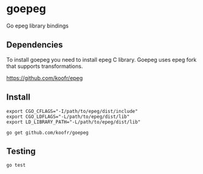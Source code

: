 goepeg
======

Go epeg library bindings

## Dependencies

To install goepeg you need to install epeg C library.
Goepeg uses epeg fork that supports transformations.

https://github.com/koofr/epeg

## Install

    export CGO_CFLAGS="-I/path/to/epeg/dist/include"
    export CGO_LDFLAGS="-L/path/to/epeg/dist/lib"
    export LD_LIBRARY_PATH="-L/path/to/epeg/dist/lib"

    go get github.com/koofr/goepeg

## Testing

    go test
